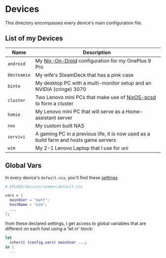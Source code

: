 # Devices

This directory encompasses every device's main configuration file.

## List of my Devices

| Name        | Description                                                                                             |
| ----------- | ------------------------------------------------------------------------------------------------------- |
| `android`   | My [Nix-On-Droid](https://github.com/nix-community/nix-on-droid) configuration for my OnePlus 9 Pro |
| `bbsteamie` | My wife's SteamDeck that has a pink case |
| `binto`     | My desktop PC with a multi-monitor setup and an NVIDIA (cringe) 3070 |
| `cluster`   | Two Lenovo mini PCs that make use of [NixOS-pcsd](https://github.com/matt1432/nixos-pcsd) to form a cluster |
| `homie`     | My Lenovo mini PC that will serve as a Home-assistant server |
| `nos`       | My custom built NAS |
| `servivi`   | A gaming PC in a previous life, it is now used as a build farm and hosts game servers |
| `wim`       | My 2-1 Lenovo Laptop that I use for uni |

## Global Vars

In every device's `default.nix`, you'll find these [settings](https://git.nelim.org/matt1432/nixos-configs/src/branch/master/common/vars.nix)

```nix
# $FLAKE/devices/<name>/default.nix

vars = {
  mainUser = "matt";
  hostName = "wim";
  ...
};
```

from these declared settings, I get access to global variables
that are different on each host using a 'let in' block:

```nix
let
  inherit (config.vars) mainUser ...;
in {
  ...
```
